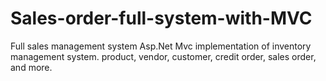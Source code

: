 # Sales-order-full-system-with-MVC
Full sales management system
Asp.Net Mvc implementation of inventory management system. product, vendor, customer, credit order, sales order, and more.
